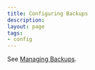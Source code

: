 ```yaml
---
title: Configuring Backups
description: 
layout: page
tags:
- config
---
```


See [Managing Backups](/tutorials/manage/backups.html).
